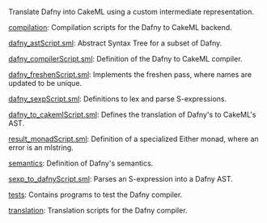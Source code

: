 Translate Dafny into CakeML using a custom intermediate representation.

[compilation](compilation):
Compilation scripts for the Dafny to CakeML backend.

[dafny_astScript.sml](dafny_astScript.sml):
Abstract Syntax Tree for a subset of Dafny.

[dafny_compilerScript.sml](dafny_compilerScript.sml):
Definition of the Dafny to CakeML compiler.

[dafny_freshenScript.sml](dafny_freshenScript.sml):
Implements the freshen pass, where names are updated to be unique.

[dafny_sexpScript.sml](dafny_sexpScript.sml):
Definitions to lex and parse S-expressions.

[dafny_to_cakemlScript.sml](dafny_to_cakemlScript.sml):
Defines the translation of Dafny's to CakeML's AST.

[result_monadScript.sml](result_monadScript.sml):
Definition of a specialized Either monad, where an error is an mlstring.

[semantics](semantics):
Definition of Dafny's semantics.

[sexp_to_dafnyScript.sml](sexp_to_dafnyScript.sml):
Parses an S-expression into a Dafny AST.

[tests](tests):
Contains programs to test the Dafny compiler.

[translation](translation):
Translation scripts for the Dafny compiler.
